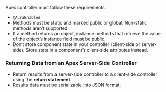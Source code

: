 Apex controller must follow these requirements:

* `@AuraEnabled`
* Methods must be static and marked public or global. Non-static methods aren’t supported.
* If a method returns an object, instance methods that retrieve the value of the object’s instance field must be public.
* Don’t store component state in your controller (client-side or server-side). Store state in a component’s client-side attributes instead.

### Returning Data from an Apex Server-Side Controller
* Return results from a server-side controller to a client-side controller using the <b>return statement</b>. 
* Results data must be serializable into JSON format.
